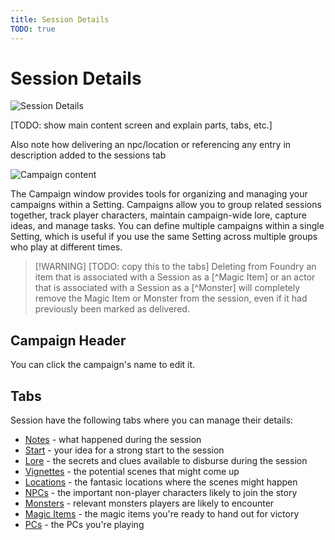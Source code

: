 ```yaml
---
title: Session Details
TODO: true
---
```

# Session Details
![Session Details](/assets/images/session-content.webp)

[TODO: show main content screen and explain parts, tabs, etc.]

Also note how delivering an npc/location or referencing any entry in description added to the sessions tab


![Campaign content](/assets/images/session-content.webp)

The Campaign window provides tools for organizing and managing your campaigns within a Setting. Campaigns allow you to group related sessions together, track player characters, maintain campaign-wide lore, capture ideas, and manage tasks. You can define multiple campaigns within a single Setting, which is useful if you use the same Setting across multiple groups who play at different times.

> [!WARNING] [TODO: copy this to the tabs]
> Deleting from Foundry an item that is associated with a Session as a [^Magic Item] or an actor that is associated with a Session as a [^Monster] will completely remove the Magic Item or Monster from the session, even if it had previously been marked as delivered.

## Campaign Header

You can click the campaign's name to edit it.

## Tabs
Session have the following tabs where you can manage their details:
* [Notes](./notes) - what happened during the session
* [Start](./start) - your idea for a strong start to the session
* [Lore](./lore) - the secrets and clues available to disburse during the session
* [Vignettes](./vignettes) - the potential scenes that might come up
* [Locations](./locations) - the fantasic locations where the scenes might happen
* [NPCs](./npcs) - the important non-player characters likely to join the story
* [Monsters](./monsters) - relevant monsters players are likely to encounter
* [Magic Items](./magic-items) - the magic items you're ready to hand out for victory
* [PCs](./pcs) - the PCs you're playing
